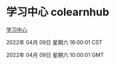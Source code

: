 # 学习中心 colearnhub
[学习中心](http://59.174.26.18:56308/colearnhub/)

2022年 04月 09日 星期六 18:00:01 CST

2022年 04月 09日 星期六 10:00:01 GMT
